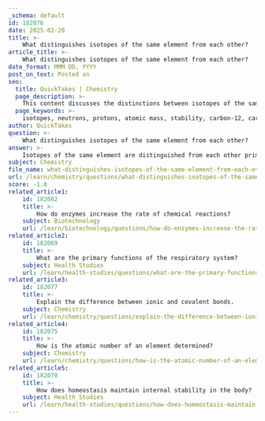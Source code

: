```yaml
---
_schema: default
id: 182076
date: 2025-02-20
title: >-
    What distinguishes isotopes of the same element from each other?
article_title: >-
    What distinguishes isotopes of the same element from each other?
date_format: MMM DD, YYYY
post_on_text: Posted on
seo:
  title: QuickTakes | Chemistry
  page_description: >-
    This content discusses the distinctions between isotopes of the same element, focusing on the difference in neutron numbers, their impact on atomic mass and stability, and various applications in fields like medicine and archaeology.
  page_keywords: >-
    isotopes, neutrons, protons, atomic mass, stability, carbon-12, carbon-14, radioactive decay, stable isotopes, radioactive isotopes, applications of isotopes, medicine, radiocarbon dating, scientific research
author: QuickTakes
question: >-
    What distinguishes isotopes of the same element from each other?
answer: >-
    Isotopes of the same element are distinguished from each other primarily by the number of neutrons they contain. While isotopes have the same number of protons, which defines the element and determines its atomic number, the variation in the number of neutrons leads to differences in their atomic masses.\n\nFor example, consider the isotopes of carbon:\n- **Carbon-12** has 6 protons and 6 neutrons, giving it an atomic mass of approximately 12 atomic mass units (amu).\n- **Carbon-14** has 6 protons and 8 neutrons, resulting in an atomic mass of approximately 14 amu.\n\nThis difference in neutron count not only affects the atomic mass but can also influence the stability of the isotopes. Isotopes can be classified as:\n- **Stable isotopes**, which do not undergo radioactive decay (e.g., carbon-12).\n- **Radioactive isotopes**, which are unstable and decay over time, emitting radiation (e.g., carbon-14).\n\nThe applications of isotopes vary widely, including uses in medicine (such as in imaging and cancer treatment), archaeology (radiocarbon dating), and various scientific research fields.
subject: Chemistry
file_name: what-distinguishes-isotopes-of-the-same-element-from-each-other.md
url: /learn/chemistry/questions/what-distinguishes-isotopes-of-the-same-element-from-each-other
score: -1.0
related_article1:
    id: 182082
    title: >-
        How do enzymes increase the rate of chemical reactions?
    subject: Biotechnology
    url: /learn/biotechnology/questions/how-do-enzymes-increase-the-rate-of-chemical-reactions
related_article2:
    id: 182069
    title: >-
        What are the primary functions of the respiratory system?
    subject: Health Studies
    url: /learn/health-studies/questions/what-are-the-primary-functions-of-the-respiratory-system
related_article3:
    id: 182077
    title: >-
        Explain the difference between ionic and covalent bonds.
    subject: Chemistry
    url: /learn/chemistry/questions/explain-the-difference-between-ionic-and-covalent-bonds
related_article4:
    id: 182075
    title: >-
        How is the atomic number of an element determined?
    subject: Chemistry
    url: /learn/chemistry/questions/how-is-the-atomic-number-of-an-element-determined
related_article5:
    id: 182070
    title: >-
        How does homeostasis maintain internal stability in the body?
    subject: Health Studies
    url: /learn/health-studies/questions/how-does-homeostasis-maintain-internal-stability-in-the-body
---
```


&nbsp;
